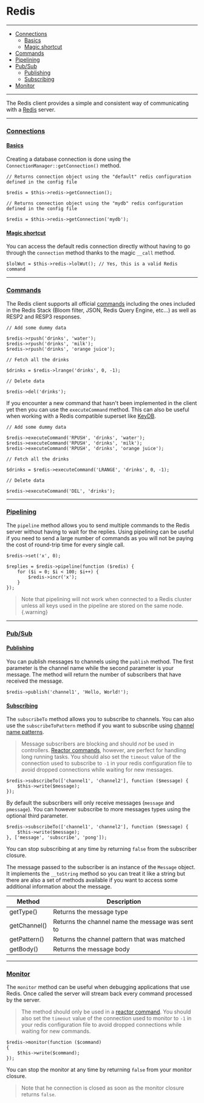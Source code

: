 # Redis

--------------------------------------------------------

* [Connections](#connections)
	- [Basics](#connections:basics)
	- [Magic shortcut](#connections:magic_shortcut)
* [Commands](#commands)
* [Pipelining](#pipelining)
* [Pub/Sub](#pub_sub)
	- [Publishing](#pub_sub:publishing)
	- [Subscribing](#pub_sub:subscribing)
* [Monitor](#monitor)

--------------------------------------------------------

The Redis client provides a simple and consistent way of communicating with a [Redis](https://redis.io) server.

--------------------------------------------------------

### <a id="connections" href="#connections">Connections</a>

#### <a id="connections:basics" href="#connections:basics">Basics</a>

Creating a database connection is done using the `ConnectionManager::getConnection()` method.

```
// Returns connection object using the "default" redis configuration defined in the config file

$redis = $this->redis->getConnection();

// Returns connection object using the "mydb" redis configuration defined in the config file

$redis = $this->redis->getConnection('mydb');
```

#### <a id="connections:magic_shortcut" href="#connections:magic_shortcut">Magic shortcut</a>

You can access the default redis connection directly without having to go through the `connection` method thanks to the magic `__call` method.

```
$lolWut = $this->redis->lolWut(); // Yes, this is a valid Redis command
```

--------------------------------------------------------

### <a id="commands" href="#commands">Commands</a>

The Redis client supports all official [commands](https://redis.io/docs/latest/commands/) including the ones included in the Redis Stack (Bloom filter, JSON, Redis Query Engine, etc...) as well as RESP2 and RESP3 responses.

```
// Add some dummy data

$redis->rpush('drinks', 'water');
$redis->rpush('drinks', 'milk');
$redis->rpush('drinks', 'orange juice');

// Fetch all the drinks

$drinks = $redis->lrange('drinks', 0, -1);

// Delete data

$redis->del('drinks');
```

If you encounter a new command that hasn't been implemented in the client yet then you can use the `executeCommand` method. This can also be useful when working with a Redis compatible superset like [KeyDB](https://docs.keydb.dev/).

```
// Add some dummy data

$redis->executeCommand('RPUSH', 'drinks', 'water');
$redis->executeCommand('RPUSH', 'drinks', 'milk');
$redis->executeCommand('RPUSH', 'drinks', 'orange juice');

// Fetch all the drinks

$drinks = $redis->executeCommand('LRANGE', 'drinks', 0, -1);

// Delete data

$redis->executeCommand('DEL', 'drinks');
```

--------------------------------------------------------

### <a id="pipelining" href="#pipelining">Pipelining</a>

The `pipeline` method allows you to send multiple commands to the Redis server without having to wait for the replies. Using pipelining can be useful if you need to send a large number of commands as you will not be paying the cost of round-trip time for every single call.

```
$redis->set('x', 0);

$replies = $redis->pipeline(function ($redis) {
	for ($i = 0; $i < 100; $i++) {
		$redis->incr('x');
	}
});
```

> Note that pipelining will not work when connected to a Redis cluster unless all keys used in the pipeline are stored on the same node.
{.warning}

--------------------------------------------------------

### <a id="pub_sub" href="#pub_sub">Pub/Sub</a>

#### <a id="pub_sub:publishing" href="#pub_sub:publishing">Publishing</a>

You can publish messages to channels using the `publish` method. The first parameter is the channel name while the second parameter is your message. The method will return the number of subscribers that have received the message.

```
$redis->publish('channel1', 'Hello, World!');
```

#### <a id="pub_sub:subscribing" href="#pub_sub:subscribing">Subscribing</a>

The `subscribeTo` method allows you to subscribe to channels. You can also use the `subscribeToPattern` method if you want to subscribe using [channel name patterns](https://redis.io/commands/psubscribe).

> Message subscribers are blocking and should *not* be used in controllers. [Reactor commands](:base_url:/docs/:version:/command-line:commands), however, are perfect for handling long running tasks. You should also set the `timeout` value of the connection used to subscribe to `-1` in your redis configuration file to avoid dropped connections while waiting for new messages.

```
$redis->subscribeTo(['channel1', 'channel2'], function ($message) {
	$this->write($message);
});
```

By default the subscribers will only receive messages (`message` and `pmessage`). You can however subscribe to more messages types using the optional third parameter.

```
$redis->subscribeTo(['channel1', 'channel2'], function ($message) {
	$this->write($message);
}, ['message', 'subscribe', 'pong']);
```

You can stop subscribing at any time by returning `false` from the subscriber closure.

The message passed to the subscriber is an instance of the `Message` object. It implements the `__toString` method so you can treat it like a string but there are also a set of methods available if you want to access some additional information about the message.

| Method       | Description                                      |
|--------------|--------------------------------------------------|
| getType()    | Returns the message type                         |
| getChannel() | Returns the channel name the message was sent to |
| getPattern() | Returns the channel pattern that was matched     |
| getBody()    | Returns the message body                         |

--------------------------------------------------------

### <a id="monitor" href="#monitor">Monitor</a>

The `monitor` method can be useful when debugging applications that use Redis. Once called the server will stream back every command processed by the server.

> The method should only be used in a [reactor command](:base_url:/docs/:version:/command-line:commands). You should also set the `timeout` value of the connection used to monitor to `-1` in your redis configuration file to avoid dropped connections while waiting for new commands.

```
$redis->monitor(function ($command)
{
	$this->write($command);
});
```

You can stop the monitor at any time by returning `false` from your monitor closure.

> Note that he connection is closed as soon as the monitor closure returns `false`.